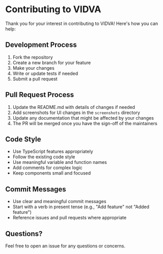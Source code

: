 # Contributing to VIDVA

Thank you for your interest in contributing to VIDVA! Here's how you can help:

## Development Process

1. Fork the repository
2. Create a new branch for your feature
3. Make your changes
4. Write or update tests if needed
5. Submit a pull request

## Pull Request Process

1. Update the README.md with details of changes if needed
2. Add screenshots for UI changes in the `screenshots` directory
3. Update any documentation that might be affected by your changes
4. The PR will be merged once you have the sign-off of the maintainers

## Code Style

- Use TypeScript features appropriately
- Follow the existing code style
- Use meaningful variable and function names
- Add comments for complex logic
- Keep components small and focused

## Commit Messages

- Use clear and meaningful commit messages
- Start with a verb in present tense (e.g., "Add feature" not "Added feature")
- Reference issues and pull requests where appropriate

## Questions?

Feel free to open an issue for any questions or concerns.
